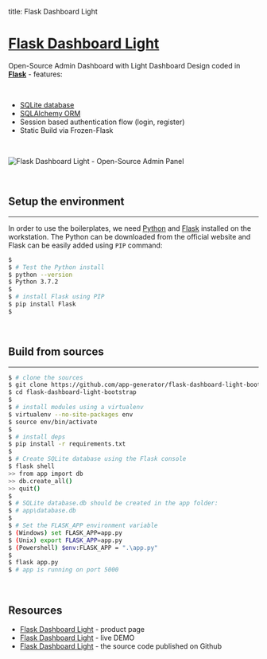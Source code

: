 title: Flask Dashboard Light

# [Flask Dashboard Light](https://appseed.us/admin-dashboards/flask-dashboard-black)

Open-Source Admin Dashboard with Light Dashboard Design coded in **[Flask](https://palletsprojects.com/p/flask/)** - features:

<br />

- [SQLite database](https://www.sqlite.org/index.html)
- [SQLAlchemy ORM](https://www.sqlalchemy.org/)
- Session based authentication flow (login, register)
- Static Build via Frozen-Flask

<br />

![Flask Dashboard Light - Open-Source Admin Panel](https://raw.githubusercontent.com/app-generator/flask-dashboard-light-bootstrap/master/screenshots/light-dashboard-flask-dashboard-intro.gif)

<br />

## Setup the environment
---

In order to use the boilerplates, we need [Python](/what-is/python/) and [Flask](/what-is/flask/) installed on the workstation. The Python can be downloaded from the official website and Flask can be easily added using `PIP` command:


```bash
$
$ # Test the Python install 
$ python --version
$ Python 3.7.2
$
$ # install Flask using PIP
$ pip install Flask
$
```

<br />

## Build from sources
---

```bash
$ # clone the sources
$ git clone https://github.com/app-generator/flask-dashboard-light-bootstrap.git
$ cd flask-dashboard-light-bootstrap
$
$ # install modules using a virtualenv
$ virtualenv --no-site-packages env
$ source env/bin/activate
$
$ # install deps 
$ pip install -r requirements.txt
$
$ # Create SQLite database using the Flask console
$ flask shell
>> from app import db
>> db.create_all()
>> quit() 
$
$ # SQLite database.db should be created in the app folder:
$ # app\database.db
$
$ # Set the FLASK_APP environment variable
$ (Windows) set FLASK_APP=app.py
$ (Unix) export FLASK_APP=app.py
$ (Powershell) $env:FLASK_APP = ".\app.py"
$ 
$ flask app.py
$ # app is running on port 5000
```

<br />

## Resources

- [Flask Dashboard Light](https://appseed.us/admin-dashboards/flask-dashboard-light-bootstrap) - product page
- [Flask Dashboard Light](https://flask-dashboard-light-bootstrap.appseed.us/) - live DEMO
- [Flask Dashboard Light](https://github.com/app-generator/flask-dashboard-light-bootstrap) - the source code published on Github

